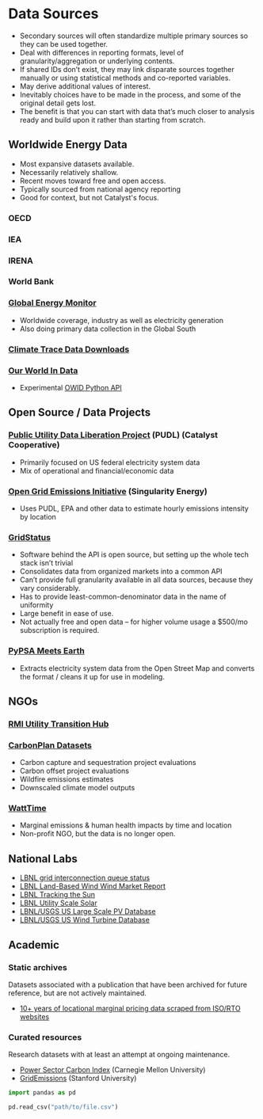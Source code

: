# Data Sources

- Secondary sources will often standardize multiple primary sources so they can be used together.
- Deal with differences in reporting formats, level of granularity/aggregation or underlying contents.
- If shared IDs don’t exist, they may link disparate sources together manually or using statistical methods and co-reported variables.
- May derive additional values of interest.
- Inevitably choices have to be made in the process, and some of the original detail gets lost.
- The benefit is that you can start with data that’s much closer to analysis ready and build upon it rather than starting from scratch.

## Worldwide Energy Data

- Most expansive datasets available.
- Necessarily relatively shallow.
- Recent moves toward free and open access.
- Typically sourced from national agency reporting
- Good for context, but not Catalyst's focus.

### OECD

### IEA

### IRENA

### World Bank

### [Global Energy Monitor](https://globalenergymonitor.org/)

- Worldwide coverage, industry as well as electricity generation
- Also doing primary data collection in the Global South

### [Climate Trace Data Downloads](https://climatetrace.org/data)

### [Our World In Data](https://ourworldindata.org/)

- Experimental [OWID Python API](https://docs.owid.io/projects/etl/api/)

## Open Source / Data Projects

### [Public Utility Data Liberation Project](https://catalystcoop-pudl.readthedocs.io/) (PUDL) (Catalyst Cooperative)

- Primarily focused on US federal electricity system data
- Mix of operational and financial/economic data

### [Open Grid Emissions Initiative](https://docs.singularity.energy/docs/open-grid-emissions/about_ogei-about-the-open-grid-emissions-initiative) (Singularity Energy)

- Uses PUDL, EPA and other data to estimate hourly emissions intensity by location

### [GridStatus](https://www.gridstatus.io/)

- Software behind the API is open source, but setting up the whole tech stack isn’t trivial
- Consolidates data from organized markets into a common API
- Can’t provide full granularity available in all data sources, because they vary considerably.
- Has to provide least-common-denominator data in the name of uniformity
- Large benefit in ease of use.
- Not actually free and open data – for higher volume usage a $500/mo subscription is required.

### [PyPSA Meets Earth](https://github.com/pypsa-meets-earth/earth-osm)

- Extracts electricity system data from the Open Street Map and converts the format / cleans it up for use in modeling.

## NGOs

### [RMI Utility Transition Hub](https://utilitytransitionhub.rmi.org/)

### [CarbonPlan Datasets](https://carbonplan.org/data)

- Carbon capture and sequestration project evaluations
- Carbon offset project evaluations
- Wildfire emissions estimates
- Downscaled climate model outputs

### [WattTime](https://watttime.org/data-science/data-signals/)

- Marginal emissions & human health impacts by time and location
- Non-profit NGO, but the data is no longer open.

## National Labs

- [LBNL grid interconnection queue status](https://emp.lbl.gov/queues)
- [LBNL Land-Based Wind Wind Market Report](https://emp.lbl.gov/wind-technologies-market-report)
- [LBNL Tracking the Sun](https://emp.lbl.gov/tracking-the-sun/)
- [LBNL Utility Scale Solar](https://emp.lbl.gov/utility-scale-solar)
- [LBNL/USGS US Large Scale PV Database](https://eerscmap.usgs.gov/uspvdb/data/)
- [LBNL/USGS US Wind Turbine Database](https://eerscmap.usgs.gov/uswtdb/data/)

## Academic

### Static archives

Datasets associated with a publication that have been archived for future reference, but are not actively maintained.

- [10+ years of locational marginal pricing data scraped from ISO/RTO websites](https://zenodo.org/records/3368397)

### Curated resources

Research datasets with at least an attempt at ongoing maintenance.

- [Power Sector Carbon Index](https://emissionsindex.org/) (Carnegie Mellon University)
- [GridEmissions](https://gridemissions.jdechalendar.su.domains/#/) (Stanford University)

```python
import pandas as pd

pd.read_csv("path/to/file.csv")
```
